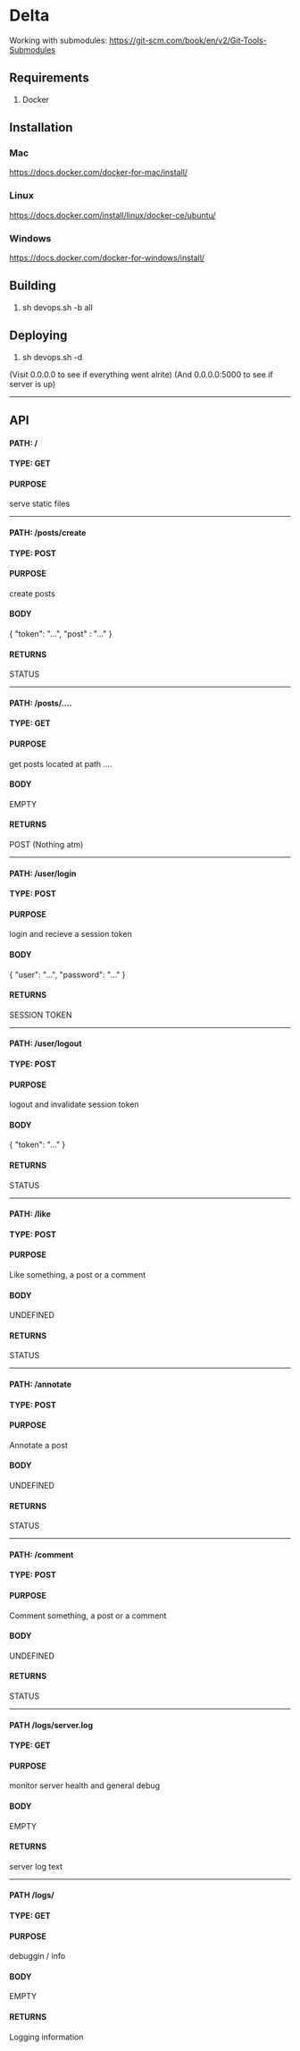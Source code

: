 # Delta

Working with submodules: https://git-scm.com/book/en/v2/Git-Tools-Submodules

## Requirements 
1. Docker

## Installation
### Mac
https://docs.docker.com/docker-for-mac/install/

### Linux
https://docs.docker.com/install/linux/docker-ce/ubuntu/

### Windows
https://docs.docker.com/docker-for-windows/install/

## Building
1. sh devops.sh -b all

## Deploying
1. sh devops.sh -d

(Visit 0.0.0.0 to see if everything went alrite)
(And   0.0.0.0:5000 to see if server is up)

---

## API

#### PATH: /
#### TYPE: GET
#### PURPOSE
serve static files

---


#### PATH: /posts/create
#### TYPE: POST
#### PURPOSE
create posts
#### BODY
{
  "token": "...",
  "post" : "..."
}
#### RETURNS
STATUS

---


#### PATH: /posts/....
#### TYPE: GET
#### PURPOSE
get posts located at path ....
#### BODY
EMPTY
#### RETURNS
POST (Nothing atm)

---


#### PATH: /user/login
#### TYPE: POST
#### PURPOSE
login and recieve a session token
#### BODY
{
  "user": "...",
  "password": "..."
}
#### RETURNS
SESSION TOKEN

---


#### PATH: /user/logout
#### TYPE: POST
#### PURPOSE
logout and invalidate session token
#### BODY
{
  "token": "..."
}
#### RETURNS
STATUS

---

#### PATH: /like
#### TYPE: POST
#### PURPOSE
Like something, a post or a comment
#### BODY
UNDEFINED
#### RETURNS
STATUS

---

#### PATH: /annotate
#### TYPE: POST
#### PURPOSE
Annotate a post
#### BODY
UNDEFINED
#### RETURNS
STATUS

---

#### PATH: /comment
#### TYPE: POST
#### PURPOSE
Comment something, a post or a comment
#### BODY
UNDEFINED
#### RETURNS
STATUS


---


#### PATH /logs/server.log
#### TYPE: GET
#### PURPOSE
monitor server health and general debug
#### BODY
EMPTY
#### RETURNS
server log text

----

#### PATH /logs/
#### TYPE: GET
#### PURPOSE
debuggin / info
#### BODY
EMPTY
#### RETURNS
Logging information




